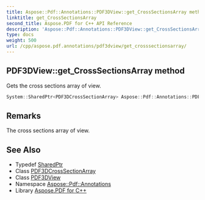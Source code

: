 ```yaml
---
title: Aspose::Pdf::Annotations::PDF3DView::get_CrossSectionsArray method
linktitle: get_CrossSectionsArray
second_title: Aspose.PDF for C++ API Reference
description: 'Aspose::Pdf::Annotations::PDF3DView::get_CrossSectionsArray method. Gets the cross sections array of view in C++.'
type: docs
weight: 500
url: /cpp/aspose.pdf.annotations/pdf3dview/get_crosssectionsarray/
---
```

## PDF3DView::get_CrossSectionsArray method


Gets the cross sections array of view.

```cpp
System::SharedPtr<PDF3DCrossSectionArray> Aspose::Pdf::Annotations::PDF3DView::get_CrossSectionsArray() const
```

## Remarks


The cross sections array of view.
## See Also

* Typedef [SharedPtr](../../../system/sharedptr/)
* Class [PDF3DCrossSectionArray](../../pdf3dcrosssectionarray/)
* Class [PDF3DView](../)
* Namespace [Aspose::Pdf::Annotations](../../)
* Library [Aspose.PDF for C++](../../../)
